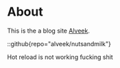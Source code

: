 # About
This is the a blog site [Alveek](https://github.com/alveek).

::github{repo="alveek/nutsandmilk"}

Hot reload is not working fucking shit
